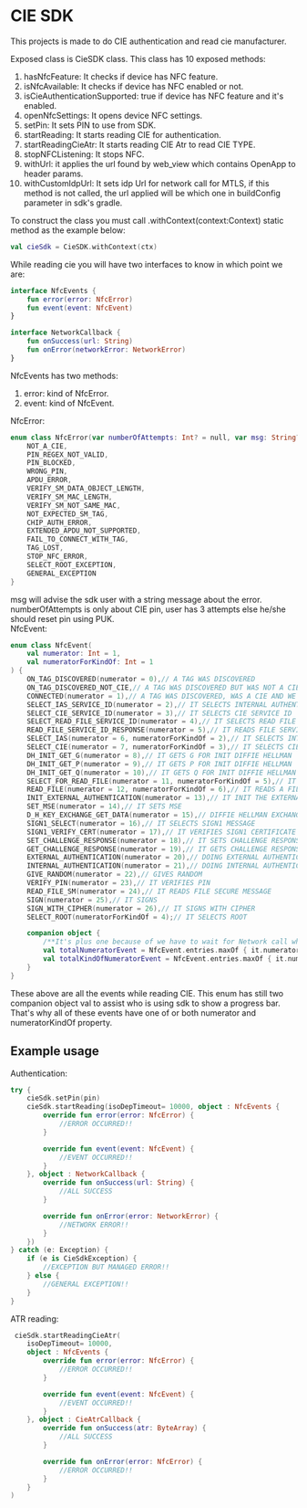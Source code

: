 # CIE SDK

This projects is made to do CIE authentication and read cie manufacturer. </br>

Exposed class is CieSDK class. This class has 10 exposed methods:

1. hasNfcFeature: It checks if device has NFC feature.
2. isNfcAvailable: It checks if device has NFC enabled or not.
3. isCieAuthenticationSupported: true if device has NFC feature and it's enabled.
4. openNfcSettings: It opens device NFC settings.
5. setPin: It sets PIN to use from SDK.
6. startReading: It starts reading CIE for authentication.
7. startReadingCieAtr: It starts reading CIE Atr to read CIE TYPE.
8. stopNFCListening: It stops NFC.
9. withUrl: it applies the url found by web_view which contains OpenApp to header params.
10. withCustomIdpUrl: It sets idp Url for network call for MTLS, if this method is not called, the url applied will be which one in buildConfig parameter in sdk's gradle.

To construct the class you must call .withContext(context:Context) static method as the example below:
``` kotlin
val cieSdk = CieSDK.withContext(ctx)
```

While reading cie you will have two interfaces to know in which point we are:
```kotlin
interface NfcEvents {
    fun error(error: NfcError)
    fun event(event: NfcEvent)
}
```
```kotlin
interface NetworkCallback {
    fun onSuccess(url: String)
    fun onError(networkError: NetworkError)
}
```
NfcEvents has two methods:
1. error: kind of NfcError.
2. event: kind of NfcEvent.

NfcError:
```kotlin
enum class NfcError(var numberOfAttempts: Int? = null, var msg: String? = null) {
    NOT_A_CIE,
    PIN_REGEX_NOT_VALID,
    PIN_BLOCKED,
    WRONG_PIN,
    APDU_ERROR,
    VERIFY_SM_DATA_OBJECT_LENGTH,
    VERIFY_SM_MAC_LENGTH,
    VERIFY_SM_NOT_SAME_MAC,
    NOT_EXPECTED_SM_TAG,
    CHIP_AUTH_ERROR,
    EXTENDED_APDU_NOT_SUPPORTED,
    FAIL_TO_CONNECT_WITH_TAG,
    TAG_LOST,
    STOP_NFC_ERROR,
    SELECT_ROOT_EXCEPTION,
    GENERAL_EXCEPTION
}
```
msg will advise the sdk user with a string message about the error. </br>
numberOfAttempts is only about CIE pin, user has 3 attempts else he/she should reset pin using PUK.</br>
NfcEvent:
```kotlin
enum class NfcEvent(
    val numerator: Int = 1,
    val numeratorForKindOf: Int = 1
) {
    ON_TAG_DISCOVERED(numerator = 0),// A TAG WAS DISCOVERED
    ON_TAG_DISCOVERED_NOT_CIE,// A TAG WAS DISCOVERED BUT WAS NOT A CIE
    CONNECTED(numerator = 1),// A TAG WAS DISCOVERED, WAS A CIE AND WE ARE CONNECTED
    SELECT_IAS_SERVICE_ID(numerator = 2),// IT SELECTS INTERNAL AUTHENTICATION SERVICE FOR SERVICE ID
    SELECT_CIE_SERVICE_ID(numerator = 3),// IT SELECTS CIE SERVICE ID
    SELECT_READ_FILE_SERVICE_ID(numerator = 4),// IT SELECTS READ FILE SERVICE ID
    READ_FILE_SERVICE_ID_RESPONSE(numerator = 5),// IT READS FILE SERVICE ID RESPONSE
    SELECT_IAS(numerator = 6, numeratorForKindOf = 2),// IT SELECTS INTERNAL AUTHENTICATION SERVICE
    SELECT_CIE(numerator = 7, numeratorForKindOf = 3),// IT SELECTS CIE application
    DH_INIT_GET_G(numerator = 8),// IT GETS G FOR INIT DIFFIE HELLMAN
    DH_INIT_GET_P(numerator = 9),// IT GETS P FOR INIT DIFFIE HELLMAN
    DH_INIT_GET_Q(numerator = 10),// IT GETS Q FOR INIT DIFFIE HELLMAN
    SELECT_FOR_READ_FILE(numerator = 11, numeratorForKindOf = 5),// IT SELECTS FOR READING A FILE
    READ_FILE(numerator = 12, numeratorForKindOf = 6),// IT READS A FILE
    INIT_EXTERNAL_AUTHENTICATION(numerator = 13),// IT INIT THE EXTERNAL AUTHENTICATION
    SET_MSE(numerator = 14),// IT SETS MSE
    D_H_KEY_EXCHANGE_GET_DATA(numerator = 15),// DIFFIE HELLMAN EXCHANGING DATA
    SIGN1_SELECT(numerator = 16),// IT SELECTS SIGN1 MESSAGE
    SIGN1_VERIFY_CERT(numerator = 17),// IT VERIFIES SIGN1 CERTIFICATE
    SET_CHALLENGE_RESPONSE(numerator = 18),// IT SETS CHALLENGE RESPONSE
    GET_CHALLENGE_RESPONSE(numerator = 19),// IT GETS CHALLENGE RESPONSE
    EXTERNAL_AUTHENTICATION(numerator = 20),// DOING EXTERNAL AUTHENTICATION
    INTERNAL_AUTHENTICATION(numerator = 21),// DOING INTERNAL AUTHENTICATION
    GIVE_RANDOM(numerator = 22),// GIVES RANDOM
    VERIFY_PIN(numerator = 23),// IT VERIFIES PIN
    READ_FILE_SM(numerator = 24),// IT READS FILE SECURE MESSAGE
    SIGN(numerator = 25),// IT SIGNS
    SIGN_WITH_CIPHER(numerator = 26),// IT SIGNS WITH CIPHER
    SELECT_ROOT(numeratorForKindOf = 4);// IT SELECTS ROOT

    companion object {
        /**It's plus one because of we have to wait for Network call which will be real 100%*/
        val totalNumeratorEvent = NfcEvent.entries.maxOf { it.numerator } + 1
        val totalKindOfNumeratorEvent = NfcEvent.entries.maxOf { it.numeratorForKindOf }
    }
}
```

These above are all the events while reading CIE. This enum has still two companion object val to assist who is using sdk to show a progress bar.
That's why all of these events have one of or both numerator and numeratorKindOf property.

## Example usage
Authentication:
```kotlin
try {
    cieSdk.setPin(pin)
    cieSdk.startReading(isoDepTimeout= 10000, object : NfcEvents {
        override fun error(error: NfcError) {
            //ERROR OCCURRED!!
        }

        override fun event(event: NfcEvent) {
            //EVENT OCCURRED!!
        }
    }, object : NetworkCallback {
        override fun onSuccess(url: String) {
            //ALL SUCCESS
        }

        override fun onError(error: NetworkError) {
            //NETWORK ERROR!!
        }
    })
} catch (e: Exception) {
    if (e is CieSdkException) {
        //EXCEPTION BUT MANAGED ERROR!!
    } else {
        //GENERAL EXCEPTION!!
    }
}
```
ATR reading:
```kotlin
 cieSdk.startReadingCieAtr(
    isoDepTimeout= 10000,
    object : NfcEvents {
        override fun error(error: NfcError) {
            //ERROR OCCURRED!!
        }

        override fun event(event: NfcEvent) {
            //EVENT OCCURRED!!
        }
    }, object : CieAtrCallback {
        override fun onSuccess(atr: ByteArray) {
            //ALL SUCCESS
        }

        override fun onError(error: NfcError) {
            //ERROR OCCURRED!!
        }
    }
)
```
